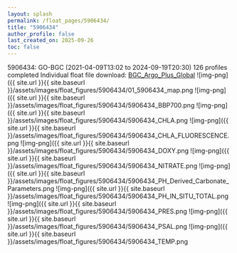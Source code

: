```yaml
---
layout: splash
permalink: /float_pages/5906434/
title: "5906434"
author_profile: false
last_created_on: 2025-09-26
toc: false
---
```

 
5906434: GO-BGC (2021-04-09T13:02 to 2024-09-19T20:30)
126 profiles completed
Individual float file download: [BGC_Argo_Plus_Global](https://ftp.soest.hawaii.edu/bgc_argo_plus/Individual_Floats/outliers_removed/5906434_Sprof_processed.nc)
![img-png]({{ site.url }}{{ site.baseurl }}/assets/images/float_figures/5906434/01_5906434_map.png
![img-png]({{ site.url }}{{ site.baseurl }}/assets/images/float_figures/5906434/5906434_BBP700.png
![img-png]({{ site.url }}{{ site.baseurl }}/assets/images/float_figures/5906434/5906434_CHLA.png
![img-png]({{ site.url }}{{ site.baseurl }}/assets/images/float_figures/5906434/5906434_CHLA_FLUORESCENCE.png
![img-png]({{ site.url }}{{ site.baseurl }}/assets/images/float_figures/5906434/5906434_DOXY.png
![img-png]({{ site.url }}{{ site.baseurl }}/assets/images/float_figures/5906434/5906434_NITRATE.png
![img-png]({{ site.url }}{{ site.baseurl }}/assets/images/float_figures/5906434/5906434_PH_Derived_Carbonate_Parameters.png
![img-png]({{ site.url }}{{ site.baseurl }}/assets/images/float_figures/5906434/5906434_PH_IN_SITU_TOTAL.png
![img-png]({{ site.url }}{{ site.baseurl }}/assets/images/float_figures/5906434/5906434_PRES.png
![img-png]({{ site.url }}{{ site.baseurl }}/assets/images/float_figures/5906434/5906434_PSAL.png
![img-png]({{ site.url }}{{ site.baseurl }}/assets/images/float_figures/5906434/5906434_TEMP.png
